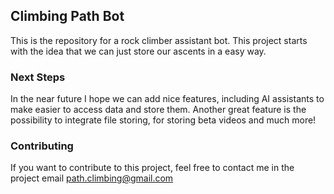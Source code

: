 ## Climbing Path Bot
This is the repository for a rock climber assistant bot. This project starts with the idea that we can just store our ascents in a easy way.

### Next Steps
In the near future I hope we can add nice features, including AI assistants to make easier to access data and store them.
Another great feature is the possibility to integrate file storing, for storing beta videos and much more!

### Contributing
If you want to contribute to this project, feel free to contact me in the project email path.climbing@gmail.com
